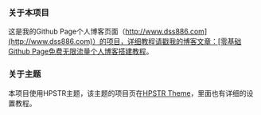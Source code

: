 ### 关于本项目

这是我的Github Page个人博客页面（[http://www.dss886.com](http://www.dss886.com)）的项目，详细教程请戳我的博客文章：[零基础Github Page免费无限流量个人博客搭建教程](http://www.dss886.com/github/2014/05/05/03/)。

### 关于主题

本项目使用HPSTR主题，该主题的项目页在[HPSTR Theme](http://mmistakes.github.io/hpstr-jekyll-theme/)，里面也有详细的设置教程。